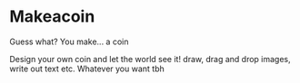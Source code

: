 # Makeacoin
Guess what? You make... a coin

Design your own coin and let the world see it! draw, drag and drop images, write out text etc. Whatever you want tbh